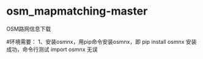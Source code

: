 # osm_mapmatching-master
OSM路网信息下载

#环境需要：
1、安装osmnx，用pip命令安装osmnx，即 pip install osmnx 安装成功，命令行测试 import osmnx 无误
